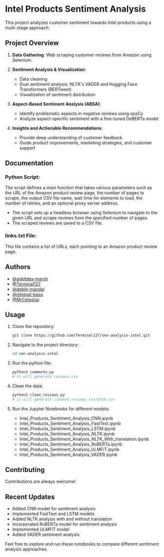 # Intel Products Sentiment Analysis

This project analyzes customer sentiment towards Intel products using a multi-stage approach:

## Project Overview

1. **Data Gathering**: Web scraping customer reviews from Amazon using Selenium.

2. **Sentiment Analysis & Visualization**:
   - Data cleaning
   - Dual sentiment analysis: NLTK's VADER and Hugging Face Transformers (BERTweet)
   - Visualization of sentiment distribution

3. **Aspect-Based Sentiment Analysis (ABSA)**:
   - Identify problematic aspects in negative reviews using spaCy
   - Analyze aspect-specific sentiment with a fine-tuned DeBERTa model

4. **Insights and Actionable Recommendations**:
   - Provide deep understanding of customer feedback
   - Guide product improvements, marketing strategies, and customer support

## Documentation

### Python Script:

The script defines a main function that takes various parameters such as the URL of the Amazon product review page, the number of pages to scrape, the output CSV file name, wait time for elements to load, the number of retries, and an optional proxy server address.

- The script sets up a headless browser using Selenium to navigate to the given URL and scrape reviews from the specified number of pages.
- The scraped reviews are saved to a CSV file.

### links.txt File:

This file contains a list of URLs, each pointing to an Amazon product review page.

## Authors

- [@ankitdey-marsh](https://www.github.com/ankitdey-marsh)
- [@Terminal127](https://www.github.com/Terminal127)
- [@debjit-mandal](https://www.github.com/debjit-mandal)
- [@nilotpal-basu](https://www.github.com/nilotpal-basu)
- [@MrCelestial](https://www.github.com/MrCelestial)

## Usage

1. Clone the repository:
   ```sh
   git clone https://github.com/Terminal127/sen-analysis-intel.git
   ```

2. Navigate to the project directory:
   ```sh
   cd sen-analysis-intel
   ```

3. Run the python file:
   ```sh
   python3 comments.py
   # it will generate reviews.csv
   ```

4. Clean the data:
   ```sh
   python3 clean_reviews.py
   # it will generate cleaned_reviews_textblob.csv
   ```

5. Run the Jupyter Notebooks for different models:
   - Intel_Products_Sentiment_Analysis_CNN.ipynb
   - Intel_Products_Sentiment_Analysis_FastText.ipynb
   - Intel_Products_Sentiment_Analysis_LSTM.ipynb
   - Intel_Products_Sentiment_Analysis_NLTK.ipynb
   - Intel_Products_Sentiment_Analysis_NLTK_With_translation.ipynb
   - Intel_Products_Sentiment_Analysis_RoBERTa.ipynb
   - Intel_Products_Sentiment_Analysis_ULMFiT.ipynb
   - Intel_Products_Sentiment_Analysis_VADER.ipynb

## Contributing

Contributions are always welcome!

## Recent Updates

- Added CNN model for sentiment analysis
- Implemented FastText and LSTM models
- Added NLTK analysis with and without translation
- Incorporated RoBERTa model for sentiment analysis
- Implemented ULMFiT model
- Added VADER sentiment analysis

Feel free to explore and run these notebooks to compare different sentiment analysis approaches.
